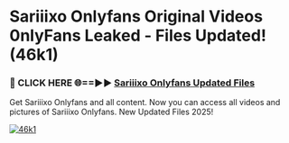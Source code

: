 # Sariiixo Onlyfans Original Videos 0nlyFans Leaked - Files Updated! (46k1)

<h3>🔴 CLICK HERE 🌐==►► <a href="https://tinyurl.com/2m67pmp6" rel="nofollow">Sariiixo Onlyfans Updated Files</a></h3>

Get Sariiixo Onlyfans and all content. Now you can access all videos and pictures of Sariiixo Onlyfans. New Updated Files 2025!

[![46k1](https://i.imgur.com/H4QAA4z.gif)](https://tinyurl.com/2m67pmp6)